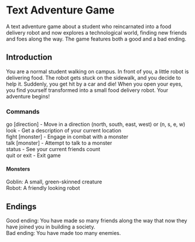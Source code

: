 # Text Adventure Game
A text adventure game about a student who reincarnated into a food delivery robot and now explores a technological world, finding new friends and foes along the way. The game features both a good and a bad ending.

## Introduction
You are a normal student walking on campus. In front of you, a little robot is delivering food. The robot gets stuck on the sidewalk, and you decide to help it. Suddenly, you get hit by a car and die! When you open your eyes, you find yourself transformed into a small food delivery robot. Your adventure begins!

### Commands
go [direction] - Move in a direction (north, south, east, west) or (n, s, e, w)<br />
look - Get a description of your current location<br />
fight [monster] - Engage in combat with a monster<br />
talk [monster] - Attempt to talk to a monster<br />
status - See your current friends count<br />
quit or exit - Exit game<br />

#### Monsters
Goblin: A small, green-skinned creature<br />
Robot: A friendly looking robot<br />

## Endings
Good ending: You have made so many friends along the way that now they have joined you in building a society.<br />
Bad ending: You have made too many enemies.<br />
           
